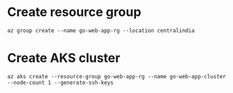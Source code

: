 # Create resource group

```
az group create --name go-web-app-rg --location centralindia
```

# Create AKS cluster

```
az aks create --resource-group go-web-app-rg --name go-web-app-cluster --node-count 1 --generate-ssh-keys
```